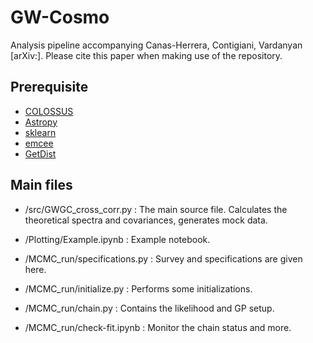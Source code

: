 # GW-Cosmo

Analysis pipeline accompanying Canas-Herrera, Contigiani, Vardanyan [arXiv:]. Please cite this paper when making use of the repository. 


Prerequisite
----------

* [COLOSSUS](https://bdiemer.bitbucket.io/colossus/)
* [Astropy](https://www.astropy.org/)
* [sklearn](https://scikit-learn.org/)
* [emcee](https://emcee.readthedocs.io/)
* [GetDist](https://getdist.readthedocs.io/)


Main files
----------

* /src/GWGC_cross_corr.py : The main source file. Calculates the theoretical spectra and covariances, generates mock data.  

* /Plotting/Example.ipynb : Example notebook.

* /MCMC_run/specifications.py : Survey and specifications are given here. 
* /MCMC_run/initialize.py : Performs some initializations. 
* /MCMC_run/chain.py : Contains the likelihood and GP setup. 
* /MCMC_run/check-fit.ipynb : Monitor the chain status and more. 


